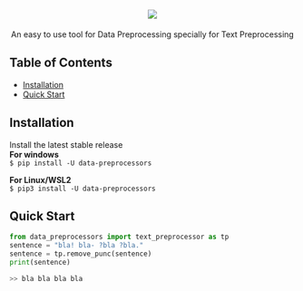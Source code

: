 <h1 align="center">
    <img src="https://github.com/MusfiqDehan/data-preprocessors/raw/master/branding/logo.png">
</h1>

<p align="center">
    An easy to use tool for Data Preprocessing specially for Text Preprocessing
</p>

## Table of Contents
- [Installation](https://github.com/MusfiqDehan/data-preprocessors#installation)
- [Quick Start](https://github.com/MusfiqDehan/data-preprocessors#quick-start)


## **Installation**
Install the latest stable release<br>
**For windows**<br>
`$ pip install -U data-preprocessors`

**For Linux/WSL2**<br>
`$ pip3 install -U data-preprocessors`

## **Quick Start**
```python
from data_preprocessors import text_preprocessor as tp
sentence = "bla! bla- ?bla ?bla."
sentence = tp.remove_punc(sentence)
print(sentence)

>> bla bla bla bla
```

